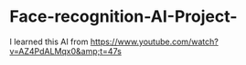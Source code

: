 # Face-recognition-AI-Project-
I learned this AI from https://www.youtube.com/watch?v=AZ4PdALMqx0&amp;t=47s


